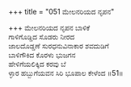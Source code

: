 +++
title = "051 ಮೇಲನರಿಯದ ನೃಪನ"

+++
ಮೇಲನರಿಯದ ನೃಪನ ಬಾಳಿಕೆ  
ಗಾಳಿಗೊಡ್ಡಿದ ಸೊಡರು ನೀರದ  
ಜಾಲದೊಡ್ಡಣೆ ಸುರಧನುವಿನಾಕಾರ ಶವದುಡಿಗೆ  
ಬಾಳಿಗೌಕಿದ ಕೊರಳು ಭುಜಗನ  
ಹೇಳಿಗೆಯಲಿಕ್ಕಿದ ಕರವು ಬೆ  
ಳ್ಳಾರ ಹಬ್ಬುಗೆಯವನ ಸಿರಿ ಭೂಪಾಲ ಕೇಳೆಂದ    ॥51॥